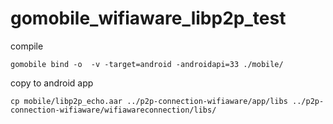 # gomobile_wifiaware_libp2p_test

compile

```console
gomobile bind -o  -v -target=android -androidapi=33 ./mobile/
```
copy to android app

```console
cp mobile/libp2p_echo.aar ../p2p-connection-wifiaware/app/libs ../p2p-connection-wifiaware/wifiawareconnection/libs/
```
